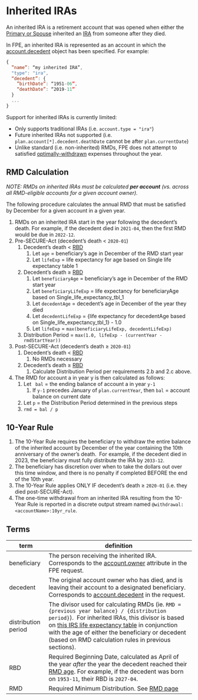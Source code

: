 # Inherited IRAs

An inherited IRA is a retirement account that was opened when either the [Primary or Spouse](datatypes.md#plan) inherited an [IRA](datatypes.md#accounttype) from someone after they died.

In FPE, an inherited IRA is represented as an account in which the [account.decedent](datatypes.md#decedent) object has been specified.  For example:

```js
{
  ”name”: “my inherited IRA”, 
  "type": "ira", 
  “decedent”: {
    ”birthDate”: “1951-06”,
    “deathDate”: “2019-11”
  }
  ... 
}
```

Support for inherited IRAs is currently limited:

- Only supports traditional IRAs (i.e. `account.type = "ira"`)
- Future inherited IRAs not supported (i.e. `plan.account[*].decedent.deathDate` cannot be after `plan.currentDate`)
- Unlike standard (i.e. non-inherited) RMDs, FPE does not attempt to satisfied [optimally-withdrawn](optimal_withdraw.md) expenses throughout the year. 


## RMD Calculation

_NOTE: RMDs on inherited IRAs must be calculated **per account** (vs. across all RMD-eligible accounts for a given account owner)._

The following procedure calculates the annual RMD that must be satisfied by December for a given account in a given year.


1. RMDs on an inherited IRA start in the year following the decedent’s death.  For example, if the decedent died in `2021-04`, then the first RMD would be due in `2022-12`.
1. Pre-SECURE-Act (decedent’s death < `2020-01`)
    1. Decedent’s death < [RBD](#terms)
        1. Let `age` = beneficiary’s age in December of the RMD start year
        1. Let `lifeExp` = life expectancy for age based on Single life expectancy table 1
    1. Decedent’s death ≥ [RBD](#terms)
        1. Let `beneficiaryAge` = beneficiary’s age in December of the RMD start year
        1. Let `beneficiaryLifeExp` = life expectancy for beneficiaryAge based on Single_life_expectancy_tbl_1
        1. Let `decedentAge` = decedent’s age in December of the year they died
        1. Let `decedentLifeExp` = {life expectancy for decedentAge based on Single_life_expectancy_tbl_1} - 1.0
        1. Let `lifeExp` = `max(beneficiaryLifeExp, decedentLifeExp)`
    1. Distribution Period = `max(1.0, lifeExp - (currentYear - rmdStartYear))`
1. Post-SECURE-Act (decedent’s death ≥ `2020-01`)
    1. Decedent’s death < [RBD](#terms)
        1. No RMDs necessary
    1. Decedent’s death ≥ [RBD](#terms)
        1. Calculate Distribution Period per requirements 2.b and 2.c above.
1. The RMD for account a in year y is then calculated as follows:
    1. Let ` bal` = the ending balance of account a in year `y-1`
        1. If `y-1` precedes January of `plan.currentYear`, then `bal` = account balance on current date
    1. Let `p` = the Distribution Period determined in the previous steps
    1. `rmd = bal / p`

## 10-Year Rule

1. The 10-Year Rule requires the beneficiary to withdraw the entire balance of the inherited account by December of the year containing the 10th anniversary of the owner’s death.  For example, if the decedent died in 2023, the beneficiary must fully distribute the IRA by `2033-12`.
1. The beneficiary has discretion over when to take the dollars out over this time window, and there is no penalty if completed BEFORE the end of the 10th year.
1. The 10-Year Rule applies ONLY IF decedent’s death ≥ `2020-01` (i.e. they died post-SECURE-Act).
1. The one-time withdrawal from an inherited IRA resulting from the 10-Year Rule is reported in a discrete output stream named `@withdrawal:<accountName>:10yr_rule`.


## Terms

| term         | definition |
| ------------ | ---------- |
| beneficiary | The person receiving the inherited IRA. Corresponds to the [account.owner](datatypes.md#account) attribute in the FPE request. |
| decedent | The original account owner who has died, and is leaving their account to a designated beneficiary. Corresponds to [account.decedent](datatypes.md#decedent) in the request. |
| distribution period | The divisor used for calculating RMDs (ie. `RMD = {previous year balance} / {distribution period}`).  For inherited IRAs, this divisor is based on [this IRS life expectancy table](https://www.irs.gov/publications/p590b#en_US_2023_publink100089977) in conjunction with the age of either the beneficiary or decedent (based on RMD calculation rules in previous sections). |
| RBD | Required Beginning Date, calculated as April of the year _after_ the year the decedent reached their [RMD age](rmd.md#rmd-age).  For example, if the decedent was born on `1953-11`, their RBD is `2027-04`. |
|RMD | Required Minimum Distribution.  See [RMD page](rmd.md) |
